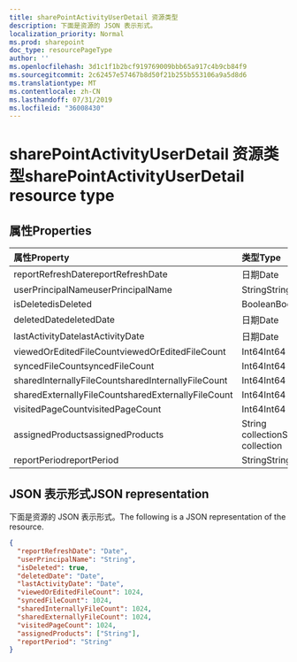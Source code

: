 ```yaml
---
title: sharePointActivityUserDetail 资源类型
description: 下面是资源的 JSON 表示形式。
localization_priority: Normal
ms.prod: sharepoint
doc_type: resourcePageType
author: ''
ms.openlocfilehash: 3d1c1f1b2bcf919769009bbb65a917c4b9cb84f9
ms.sourcegitcommit: 2c62457e57467b8d50f21b255b553106a9a5d8d6
ms.translationtype: MT
ms.contentlocale: zh-CN
ms.lasthandoff: 07/31/2019
ms.locfileid: "36008430"
---
```

# <a name="sharepointactivityuserdetail-resource-type"></a><span data-ttu-id="8f2a0-103">sharePointActivityUserDetail 资源类型</span><span class="sxs-lookup"><span data-stu-id="8f2a0-103">sharePointActivityUserDetail resource type</span></span>

## <a name="properties"></a><span data-ttu-id="8f2a0-104">属性</span><span class="sxs-lookup"><span data-stu-id="8f2a0-104">Properties</span></span>

| <span data-ttu-id="8f2a0-105">属性</span><span class="sxs-lookup"><span data-stu-id="8f2a0-105">Property</span></span>                  | <span data-ttu-id="8f2a0-106">类型</span><span class="sxs-lookup"><span data-stu-id="8f2a0-106">Type</span></span>              |
| :------------------------ | :---------------- |
| <span data-ttu-id="8f2a0-107">reportRefreshDate</span><span class="sxs-lookup"><span data-stu-id="8f2a0-107">reportRefreshDate</span></span>         | <span data-ttu-id="8f2a0-108">日期</span><span class="sxs-lookup"><span data-stu-id="8f2a0-108">Date</span></span>              |
| <span data-ttu-id="8f2a0-109">userPrincipalName</span><span class="sxs-lookup"><span data-stu-id="8f2a0-109">userPrincipalName</span></span>         | <span data-ttu-id="8f2a0-110">String</span><span class="sxs-lookup"><span data-stu-id="8f2a0-110">String</span></span>            |
| <span data-ttu-id="8f2a0-111">isDeleted</span><span class="sxs-lookup"><span data-stu-id="8f2a0-111">isDeleted</span></span>                 | <span data-ttu-id="8f2a0-112">Boolean</span><span class="sxs-lookup"><span data-stu-id="8f2a0-112">Boolean</span></span>           |
| <span data-ttu-id="8f2a0-113">deletedDate</span><span class="sxs-lookup"><span data-stu-id="8f2a0-113">deletedDate</span></span>               | <span data-ttu-id="8f2a0-114">日期</span><span class="sxs-lookup"><span data-stu-id="8f2a0-114">Date</span></span>              |
| <span data-ttu-id="8f2a0-115">lastActivityDate</span><span class="sxs-lookup"><span data-stu-id="8f2a0-115">lastActivityDate</span></span>          | <span data-ttu-id="8f2a0-116">日期</span><span class="sxs-lookup"><span data-stu-id="8f2a0-116">Date</span></span>              |
| <span data-ttu-id="8f2a0-117">viewedOrEditedFileCount</span><span class="sxs-lookup"><span data-stu-id="8f2a0-117">viewedOrEditedFileCount</span></span>   | <span data-ttu-id="8f2a0-118">Int64</span><span class="sxs-lookup"><span data-stu-id="8f2a0-118">Int64</span></span>             |
| <span data-ttu-id="8f2a0-119">syncedFileCount</span><span class="sxs-lookup"><span data-stu-id="8f2a0-119">syncedFileCount</span></span>           | <span data-ttu-id="8f2a0-120">Int64</span><span class="sxs-lookup"><span data-stu-id="8f2a0-120">Int64</span></span>             |
| <span data-ttu-id="8f2a0-121">sharedInternallyFileCount</span><span class="sxs-lookup"><span data-stu-id="8f2a0-121">sharedInternallyFileCount</span></span> | <span data-ttu-id="8f2a0-122">Int64</span><span class="sxs-lookup"><span data-stu-id="8f2a0-122">Int64</span></span>             |
| <span data-ttu-id="8f2a0-123">sharedExternallyFileCount</span><span class="sxs-lookup"><span data-stu-id="8f2a0-123">sharedExternallyFileCount</span></span> | <span data-ttu-id="8f2a0-124">Int64</span><span class="sxs-lookup"><span data-stu-id="8f2a0-124">Int64</span></span>             |
| <span data-ttu-id="8f2a0-125">visitedPageCount</span><span class="sxs-lookup"><span data-stu-id="8f2a0-125">visitedPageCount</span></span>          | <span data-ttu-id="8f2a0-126">Int64</span><span class="sxs-lookup"><span data-stu-id="8f2a0-126">Int64</span></span>             |
| <span data-ttu-id="8f2a0-127">assignedProducts</span><span class="sxs-lookup"><span data-stu-id="8f2a0-127">assignedProducts</span></span>          | <span data-ttu-id="8f2a0-128">String collection</span><span class="sxs-lookup"><span data-stu-id="8f2a0-128">String collection</span></span> |
| <span data-ttu-id="8f2a0-129">reportPeriod</span><span class="sxs-lookup"><span data-stu-id="8f2a0-129">reportPeriod</span></span>              | <span data-ttu-id="8f2a0-130">String</span><span class="sxs-lookup"><span data-stu-id="8f2a0-130">String</span></span>            |

## <a name="json-representation"></a><span data-ttu-id="8f2a0-131">JSON 表示形式</span><span class="sxs-lookup"><span data-stu-id="8f2a0-131">JSON representation</span></span>

<span data-ttu-id="8f2a0-132">下面是资源的 JSON 表示形式。</span><span class="sxs-lookup"><span data-stu-id="8f2a0-132">The following is a JSON representation of the resource.</span></span>

<!-- {
  "blockType": "resource",
  "@odata.type": "microsoft.graph.sharePointActivityUserDetail"
} -->

```json
{
  "reportRefreshDate": "Date", 
  "userPrincipalName": "String", 
  "isDeleted": true, 
  "deletedDate": "Date", 
  "lastActivityDate": "Date", 
  "viewedOrEditedFileCount": 1024, 
  "syncedFileCount": 1024, 
  "sharedInternallyFileCount": 1024, 
  "sharedExternallyFileCount": 1024, 
  "visitedPageCount": 1024, 
  "assignedProducts": ["String"], 
  "reportPeriod": "String"
}
```
